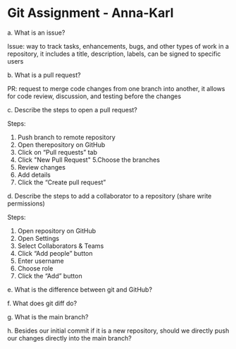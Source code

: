 # Git Assignment - Anna-Karl

a. What is an issue?

Issue: way to track tasks, enhancements, bugs, and other types of work in a repository, it includes a title, description, labels, can be signed to specific users

b. What is a pull request?

PR: request to merge code changes from one branch into another, it allows for code review, discussion, and testing before the changes

c. Describe the steps to open a pull request?

Steps:

1. Push branch to remote repository
2. Open therepository on GitHub                  
3. Click on “Pull requests” tab 
4. Click "New Pull Request"
5.Choose the branches 
6. Review changes
7. Add details
8. Click the “Create pull request”

d. Describe the steps to add a collaborator to a repository (share write permissions)

Steps:

1. Open repository on GitHub
2. Open Settings
3. Select Collaborators & Teams
4. Click “Add people” button
5. Enter username
6. Choose role 
7. Click the “Add” button

e. What is the difference between git and GitHub?

f. What does git diff do?

g. What is the main branch?

h. Besides our initial commit if it is a new repository, should we directly push our changes directly into the main branch?